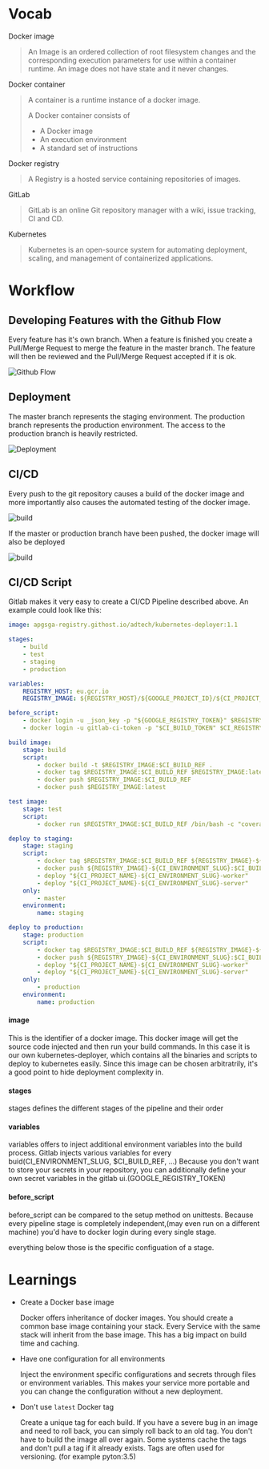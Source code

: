# Vocab
Docker image
> An Image is an ordered collection of root filesystem changes and the corresponding execution parameters for use within a container runtime.
> An image does not have state and it never changes.

Docker container
> A container is a runtime instance of a docker image.
> 
> A Docker container consists of
> * A Docker image
> * An execution environment
> * A standard set of instructions

Docker registry
> A Registry is a hosted service containing repositories of images.

GitLab
> GitLab is an online Git repository manager with a wiki, issue tracking, CI and CD.

Kubernetes
> Kubernetes is an open-source system for automating deployment, scaling, and management of containerized applications.

# Workflow

## Developing Features with the Github Flow
Every feature has it's own branch. When a feature is finished you create a Pull/Merge Request to merge the feature in the master branch. The feature will then be reviewed and the Pull/Merge Request accepted if it is ok.

![Github Flow](https://raw.githubusercontent.com/MarcoGlauser/asdftalk/master/images/github_flow.png)

## Deployment
The master branch represents the staging environment. The production branch represents the production environment. The access to the production branch is heavily restricted.

![Deployment](https://raw.githubusercontent.com/MarcoGlauser/asdftalk/master/images/production_branch.png)

## CI/CD
Every push to the git repository causes a build of the docker image and more importantly also causes the automated testing of the docker image.

![build](https://raw.githubusercontent.com/MarcoGlauser/asdftalk/master/images/branch_build.png)

If the master or production branch have been pushed, the docker image will also be deployed

![build](https://raw.githubusercontent.com/MarcoGlauser/asdftalk/master/images/merge_into_master.png)

## CI/CD Script
Gitlab makes it very easy to create a CI/CD Pipeline described above. An example could look like this:

```yaml
image: apgsga-registry.githost.io/adtech/kubernetes-deployer:1.1

stages:
    - build
    - test
    - staging
    - production

variables:
    REGISTRY_HOST: eu.gcr.io
    REGISTRY_IMAGE: ${REGISTRY_HOST}/${GOOGLE_PROJECT_ID}/${CI_PROJECT_NAME}/${CI_PROJECT_NAME}

before_script:
    - docker login -u _json_key -p "${GOOGLE_REGISTRY_TOKEN}" $REGISTRY_HOST
    - docker login -u gitlab-ci-token -p "$CI_BUILD_TOKEN" $CI_REGISTRY

build image:
    stage: build
    script:
        - docker build -t $REGISTRY_IMAGE:$CI_BUILD_REF .
        - docker tag $REGISTRY_IMAGE:$CI_BUILD_REF $REGISTRY_IMAGE:latest
        - docker push $REGISTRY_IMAGE:$CI_BUILD_REF
        - docker push $REGISTRY_IMAGE:latest

test image:
    stage: test
    script:
        - docker run $REGISTRY_IMAGE:$CI_BUILD_REF /bin/bash -c "coverage run--source='.' manage.py test --noinput --settings=gotthard.settings.test && coverage report -i"

deploy to staging:
    stage: staging
    script:
        - docker tag $REGISTRY_IMAGE:$CI_BUILD_REF ${REGISTRY_IMAGE}-${CI_ENVIRONMENT_SLUG}:$CI_BUILD_REF
        - docker push ${REGISTRY_IMAGE}-${CI_ENVIRONMENT_SLUG}:$CI_BUILD_REF
        - deploy "${CI_PROJECT_NAME}-${CI_ENVIRONMENT_SLUG}-worker"
        - deploy "${CI_PROJECT_NAME}-${CI_ENVIRONMENT_SLUG}-server"
    only:
        - master
    environment:
        name: staging

deploy to production:
    stage: production
    script:
        - docker tag $REGISTRY_IMAGE:$CI_BUILD_REF ${REGISTRY_IMAGE}-${CI_ENVIRONMENT_SLUG}:$CI_BUILD_REF
        - docker push ${REGISTRY_IMAGE}-${CI_ENVIRONMENT_SLUG}:$CI_BUILD_REF
        - deploy "${CI_PROJECT_NAME}-${CI_ENVIRONMENT_SLUG}-worker"
        - deploy "${CI_PROJECT_NAME}-${CI_ENVIRONMENT_SLUG}-server"
    only:
        - production
    environment:
        name: production
```

#### image
This is the identifier of a docker image. This docker image will get the source code injected and then run your build commands.
In this case it is our own kubernetes-deployer, which contains all the binaries and scripts to deploy to kubernetes easily. Since this image can be chosen arbitratrily, it's a good point to hide deployment complexity in.

#### stages
stages defines the different stages of the pipeline and their order

#### variables
variables offers to inject additional environment variables into the build process.
Gitlab injects various variables for every buid(CI_ENVIRONMENT_SLUG, $CI_BUILD_REF, ...)
Because you don't want to store your secrets in your repository, you can additionally define your own secret variables in the gitlab ui.(GOOGLE_REGISTRY_TOKEN)

#### before_script
before_script can be compared to the setup method on unittests. Because every pipeline stage is completely independent,(may even run on a different machine) you'd have to docker login during every single stage.

everything below those is the specific configuation of a stage.


# Learnings
* Create a Docker base image

  Docker offers inheritance of docker images. You should create a common base image containing your stack. Every Service with the same stack will inherit from the base image. This has a big impact on build time and caching.

* Have one configuration for all environments

  Inject the environment specific configurations and secrets through files or environment variables. This makes your service more portable and you can change the configuration without a new deployment.

* Don't use `latest` Docker tag

  Create a unique tag for each build. If you have a severe bug in an image and need to roll back, you can simply roll back to an old tag. You don't have to build the image all over again.
  Some systems cache the tags and don't pull a tag if it already exists.
  Tags are often used for versioning. (for example pyton:3.5)